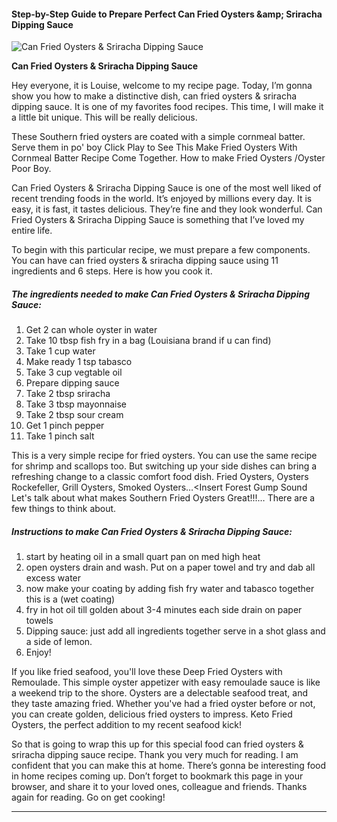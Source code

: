             

#### Step-by-Step Guide to Prepare Perfect Can Fried Oysters &amp;amp; Sriracha Dipping Sauce

![Can Fried Oysters &amp; Sriracha Dipping Sauce](https://img-global.cpcdn.com/recipes/4783937209499648/751x532cq70/can-fried-oysters-sriracha-dipping-sauce-recipe-main-photo.jpg)

**Can Fried Oysters &amp; Sriracha Dipping Sauce**

Hey everyone, it is Louise, welcome to my recipe page. Today, I’m gonna show you how to make a distinctive dish, can fried oysters & sriracha dipping sauce. It is one of my favorites food recipes. This time, I will make it a little bit unique. This will be really delicious.

These Southern fried oysters are coated with a simple cornmeal batter. Serve them in po' boy Click Play to See This Make Fried Oysters With Cornmeal Batter Recipe Come Together. How to make Fried Oysters /Oyster Poor Boy.

Can Fried Oysters & Sriracha Dipping Sauce is one of the most well liked of recent trending foods in the world. It’s enjoyed by millions every day. It is easy, it is fast, it tastes delicious. They’re fine and they look wonderful. Can Fried Oysters & Sriracha Dipping Sauce is something that I’ve loved my entire life.

To begin with this particular recipe, we must prepare a few components. You can have can fried oysters & sriracha dipping sauce using 11 ingredients and 6 steps. Here is how you cook it.

##### The ingredients needed to make Can Fried Oysters & Sriracha Dipping Sauce:

1.  Get 2 can whole oyster in water
2.  Take 10 tbsp fish fry in a bag (Louisiana brand if u can find)
3.  Take 1 cup water
4.  Make ready 1 tsp tabasco
5.  Take 3 cup vegtable oil
6.  Prepare dipping sauce
7.  Take 2 tbsp sriracha
8.  Take 3 tbsp mayonnaise
9.  Take 2 tbsp sour cream
10.  Get 1 pinch pepper
11.  Take 1 pinch salt

This is a very simple recipe for fried oysters. You can use the same recipe for shrimp and scallops too. But switching up your side dishes can bring a refreshing change to a classic comfort food dish. Fried Oysters, Oysters Rockefeller, Grill Oysters, Smoked Oysters…<Insert Forest Gump Sound Let's talk about what makes Southern Fried Oysters Great!!!… There are a few things to think about.

##### Instructions to make Can Fried Oysters & Sriracha Dipping Sauce:

1.  start by heating oil in a small quart pan on med high heat
2.  open oysters drain and wash. Put on a paper towel and try and dab all excess water
3.  now make your coating by adding fish fry water and tabasco together this is a (wet coating)
4.  fry in hot oil till golden about 3-4 minutes each side drain on paper towels
5.  Dipping sauce: just add all ingredients together serve in a shot glass and a side of lemon.
6.  Enjoy!

If you like fried seafood, you'll love these Deep Fried Oysters with Remoulade. This simple oyster appetizer with easy remoulade sauce is like a weekend trip to the shore. Oysters are a delectable seafood treat, and they taste amazing fried. Whether you've had a fried oyster before or not, you can create golden, delicious fried oysters to impress. Keto Fried Oysters, the perfect addition to my recent seafood kick!

So that is going to wrap this up for this special food can fried oysters & sriracha dipping sauce recipe. Thank you very much for reading. I am confident that you can make this at home. There’s gonna be interesting food in home recipes coming up. Don’t forget to bookmark this page in your browser, and share it to your loved ones, colleague and friends. Thanks again for reading. Go on get cooking!

* * *